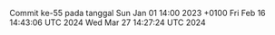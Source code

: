 Commit ke-55 pada tanggal Sun Jan 01 14:00 2023 +0100
Fri Feb 16 14:43:06 UTC 2024
Wed Mar 27 14:27:24 UTC 2024
